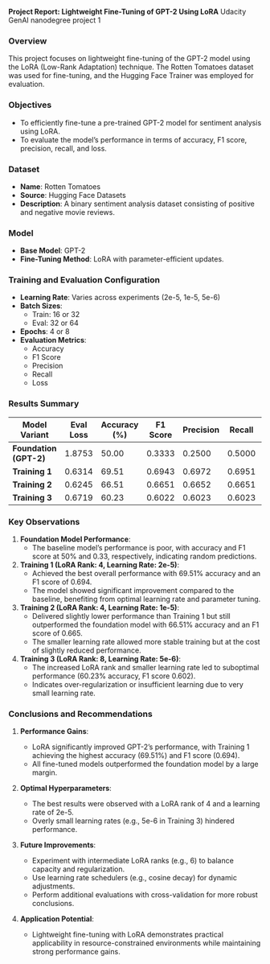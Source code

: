 **Project Report: Lightweight Fine-Tuning of GPT-2 Using LoRA**
Udacity GenAI nanodegree project 1


### **Overview**
This project focuses on lightweight fine-tuning of the GPT-2 model using the LoRA (Low-Rank Adaptation) technique. The Rotten Tomatoes dataset was used for fine-tuning, and the Hugging Face Trainer was employed for evaluation.

### **Objectives**
- To efficiently fine-tune a pre-trained GPT-2 model for sentiment analysis using LoRA.
- To evaluate the model’s performance in terms of accuracy, F1 score, precision, recall, and loss.

### **Dataset**
- **Name**: Rotten Tomatoes
- **Source**: Hugging Face Datasets
- **Description**: A binary sentiment analysis dataset consisting of positive and negative movie reviews.

### **Model**
- **Base Model**: GPT-2
- **Fine-Tuning Method**: LoRA with parameter-efficient updates.

### **Training and Evaluation Configuration**
- **Learning Rate**: Varies across experiments (2e-5, 1e-5, 5e-6)
- **Batch Sizes**:
  - Train: 16 or 32
  - Eval: 32 or 64
- **Epochs**: 4 or 8
- **Evaluation Metrics**:
  - Accuracy
  - F1 Score
  - Precision
  - Recall
  - Loss

### **Results Summary**

| Model Variant            | Eval Loss | Accuracy (%) | F1 Score | Precision | Recall | Runtime (s) | Samples/sec | Steps/sec |
|--------------------------|-----------|--------------|----------|-----------|--------|-------------|-------------|-----------|
| **Foundation (GPT-2)**  | 1.8753    | 50.00        | 0.3333   | 0.2500    | 0.5000 | 3.7163      | 286.846     | 4.574     |
| **Training 1**          | 0.6314    | 69.51        | 0.6943   | 0.6972    | 0.6951 | 3.9093      | 272.685     | 4.349     |
| **Training 2**          | 0.6245    | 66.51        | 0.6651   | 0.6652    | 0.6651 | 3.6257      | 294.016     | 9.378     |
| **Training 3**          | 0.6719    | 60.23        | 0.6022   | 0.6023    | 0.6023 | 3.5796      | 297.797     | 9.498     |

### **Key Observations**
1. **Foundation Model Performance**:
   - The baseline model’s performance is poor, with accuracy and F1 score at 50% and 0.33, respectively, indicating random predictions.
2. **Training 1 (LoRA Rank: 4, Learning Rate: 2e-5)**:
   - Achieved the best overall performance with 69.51% accuracy and an F1 score of 0.694.
   - The model showed significant improvement compared to the baseline, benefiting from optimal learning rate and parameter tuning.
3. **Training 2 (LoRA Rank: 4, Learning Rate: 1e-5)**:
   - Delivered slightly lower performance than Training 1 but still outperformed the foundation model with 66.51% accuracy and an F1 score of 0.665.
   - The smaller learning rate allowed more stable training but at the cost of slightly reduced performance.
4. **Training 3 (LoRA Rank: 8, Learning Rate: 5e-6)**:
   - The increased LoRA rank and smaller learning rate led to suboptimal performance (60.23% accuracy, F1 score 0.602).
   - Indicates over-regularization or insufficient learning due to very small learning rate.

### **Conclusions and Recommendations**
1. **Performance Gains**:
   - LoRA significantly improved GPT-2’s performance, with Training 1 achieving the highest accuracy (69.51%) and F1 score (0.694).
   - All fine-tuned models outperformed the foundation model by a large margin.

2. **Optimal Hyperparameters**:
   - The best results were observed with a LoRA rank of 4 and a learning rate of 2e-5.
   - Overly small learning rates (e.g., 5e-6 in Training 3) hindered performance.

3. **Future Improvements**:
   - Experiment with intermediate LoRA ranks (e.g., 6) to balance capacity and regularization.
   - Use learning rate schedulers (e.g., cosine decay) for dynamic adjustments.
   - Perform additional evaluations with cross-validation for more robust conclusions.

4. **Application Potential**:
   - Lightweight fine-tuning with LoRA demonstrates practical applicability in resource-constrained environments while maintaining strong performance gains.



